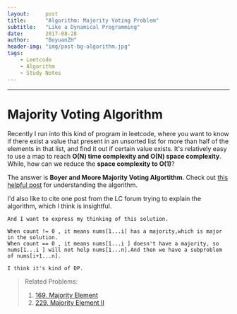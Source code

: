 ```yaml
---
layout:     post
title:      "Algorithm: Majority Voting Problem"
subtitle:   "Like a Dynamical Programming"
date:       2017-08-28
author:     "BoyuanZH"
header-img: "img/post-bg-algorithm.jpg"
tags:
    - Leetcode
    - Algorithm
    - Study Notes
---
```


----

# Majority Voting Algorithm

Recently I run into this kind of program in leetcode, where you want to know if there exist a value that present in an unsorted list for more than half of the elements in that list, and find it out if certain value exists. It's relatively easy to use a map to reach **O(N) time complexity and O(N) space complexity**. While, how can we reduce the **space complexity to O(1)**?

The answer is **Boyer and Moore Majority Voting Algortithm**. Check out [this helpful post](https://gregable.com/2013/10/majority-vote-algorithm-find-majority.html) for understanding the algorithm.

I'd also like to cite one post from the LC forum trying to explain the algorithm, which I think is insightful.

```
And I want to express my thinking of this solution.

When count != 0 , it means nums[1...i] has a majority,which is major in the solution.
When count == 0 , it means nums[1...i ] doesn't have a majority, so nums[1...i ] will not help nums[1...n].And then we have a subproblem of nums[i+1...n].

I think it's kind of DP.
```

> Related Problems:
> 
> 1. [169. Majority Element](https://leetcode.com/problems/majority-element/description/)
> 2. [229. Majority Element II](https://leetcode.com/problems/majority-element-ii/description/)
> 
> 
> 


